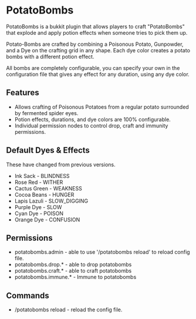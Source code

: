 PotatoBombs
===

PotatoBombs is a bukkit plugin that allows players to craft "PotatoBombs" that explode and apply potion effects when someone tries to pick them up.

Potato-Bombs are crafted by combining a Poisonous Potato, Gunpowder, and a Dye on the crafting grid in any shape.  Each dye color creates a potato bombs with a different potion effect.

All bombs are completely configurable, you can specify your own in the configuration file that gives any effect for any duration, using any dye color.

Features
---

 * Allows crafting of Poisonous Potatoes from a regular potato surrounded by fermented spider eyes.
 * Potion effects, durations, and dye colors are 100% configurable.
 * Individual permission nodes to control drop, craft and immunity permissions.

Default Dyes & Effects
---

These have changed from previous versions.

 * Ink Sack - BLINDNESS
 * Rose Red - WITHER
 * Cactus Green - WEAKNESS
 * Cocoa Beans - HUNGER
 * Lapis Lazuli - SLOW_DIGGING
 * Purple Dye - SLOW
 * Cyan Dye - POISON
 * Orange Dye - CONFUSION

Permissions
---

 * potatobombs.admin - able to use '/potatobombs reload' to reload config file.
 * potatobombs.drop.* - able to drop potatobombs
 * potatobombs.craft.* - able to craft potatobombs
 * potatobombs.immune.* - Immune to potatobombs


Commands
---

 * /potatobombs reload - reload the config file.
